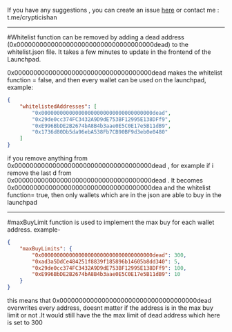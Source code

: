 If you have any suggestions , you can create an issue [here]([url](https://github.com/parzivalishan/newsuper/issues)) or contact me : t.me/crypticishan 

---

#Whitelist function can be removed by adding a dead address (0x000000000000000000000000000000000000dead) to the whitelist.json file. It takes a few minutes to update in the frontend of the Launchpad.

0x000000000000000000000000000000000000dead makes the whitelist function = false, and then every wallet can be used on the launchpad, example:

```json
{
    "whitelistedAddresses": [
        "0x000000000000000000000000000000000000dead",
        "0x29de0cc374FC3432A9D9dE753BF12995E138DFf9",
        "0xE996BbDE2B2674bA8B4b3aae0E5C0E17e5B11dB9",
        "0x1736d80Db5da96ebA538Fb7CB90BF9d3eb0e0480"
    ]
}

```

if you remove anything from 0x000000000000000000000000000000000000dead , for example if i remove the last d from 0x000000000000000000000000000000000000dead . It becomes 0x000000000000000000000000000000000000dea and the whitelist function= true, then only wallets which are in the json are able to buy in the launchpad

---


 #maxBuyLimit function is used to implement the max buy for each wallet address. example-
```json
{
    "maxBuyLimits": {
        "0x000000000000000000000000000000000000dead": 300,
        "0xad3a5DdCe484251f8839f185896b14605b8dd340": 5,
        "0x29de0cc374FC3432A9D9dE753BF12995E138DFf9": 100,
        "0xE996BbDE2B2674bA8B4b3aae0E5C0E17e5B11dB9": 10
    }
}
```


this means that 0x000000000000000000000000000000000000dead overwrites every address, doesnt matter if the address is in the max buy limit or not .It would still have the the max limit of dead address which here is set to 300 
